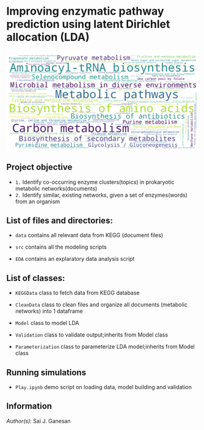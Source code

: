 # Improving enzymatic pathway prediction using latent Dirichlet allocation (LDA)

![Metabolic pathways in prokaryotes](https://raw.githubusercontent.com/saijananiganesan/LDAPathwayPrediction/master/images/pathways.png)

## Project objective 
- `1.` Identify co-occurring enzyme clusters(topics) in prokaryotic metabolic networks(documents)
- `2.` Identify similar, existing networks, given a set of enzymes(words) from an organism

## List of files and directories:

- `data`     contains all relevant data from KEGG (document files) 

- `src`      contains all the modeling scripts  

- `EDA`      contains an explaratory data analysis script

## List of classes:

- `KEGGData`  class to fetch data from KEGG database
             
- `CleanData` class to clean files and organize all documents (metabolic networks) into 1 dataframe 

- `Model`     class to model LDA 
                  
- `Validation` class to validate output;inherits from Model class

- `Parameterization` class to parameterize LDA model;inherits from Model class 

## Running simulations 

- `Play.ipynb` demo script on loading data, model building and validation

## Information

_Author(s)_: Sai J. Ganesan


